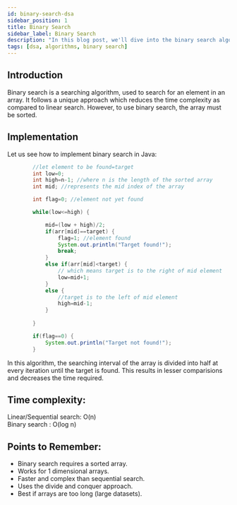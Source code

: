 ```yaml
---
id: binary-search-dsa
sidebar_position: 1
title: Binary Search
sidebar_label: Binary Search
description: "In this blog post, we'll dive into the binary search algorithm, a fundamental technique in computer science for efficiently finding an element in a sorted array."
tags: [dsa, algorithms, binary search]
---
```



## Introduction
Binary search is a searching algorithm, used to search for an element in an array. It follows a unique approach which reduces the time complexity as compared to linear search. However, to use binary search, the array must be sorted. 

## Implementation

Let us see how to implement binary search in Java:

```java
        //let element to be found=target
		int low=0;
		int high=n-1; //where n is the length of the sorted array
        int mid; //represents the mid index of the array

        int flag=0; //element not yet found 

		while(low<=high) {

			mid=(low + high)/2;
			if(arr[mid]==target) {
				flag=1; //element found
				System.out.println("Target found!");
				break;
			}
			else if(arr[mid]<target) {
                // which means target is to the right of mid element
				low=mid+1;
			}
			else {
                //target is to the left of mid element
				high=mid-1;
			}
			
		}

		if(flag==0) {
			System.out.println("Target not found!");
		}
```

In this algorithm, the searching interval of the array is divided into half at every iteration until the target is found. This results in lesser comparisions and decreases the time required.

## Time complexity:

Linear/Sequential search: O(n)<br />
Binary search : O(log n)

## Points to Remember:

- Binary search requires a sorted array.
- Works for 1 dimensional arrays.
- Faster and complex than sequential search.
- Uses the divide and conquer approach.
- Best if arrays are too long (large datasets).
